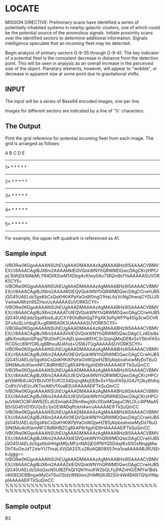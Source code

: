 <!-- RATING: MEDIUM -->
<!-- NAME: LOCATE -->
<!-- GENERATOR: generate.pl -->
# LOCATE

MISSION DIRECTIVE: Preliminary scans have identified a series of potentially inhabited systems in nearby galactic clusters, one of which could be the potential source of the anomolous signals. Initiate proximity scans over the identified sectors to determine additional information. Signals intelligence speculate that an incoming fleet may be detected.

Begin analysis of primary sectors G-9-35 through G-9-41. The key indicator of a potential fleet is the consistent decrease in distance from the detection point. This will be seen in analysis as an overall increase in the perceived size of the object. Planetary elements, however, will appear to "wobble", or decrease in apparent size at some point due to gravitational shifts.  

## INPUT
The input will be a series of Base64 encoded images, one per line.

Images for different sectors are indicated by a line of '%' characters.

## The Output
Print the grid reference for potential incoming fleet from each image. The grid is arranged as follows:

  A B C D E
 ***********
1* * * * * *
 ***********
2* * * * * *
 ***********
3* * * * * *
 ***********
4* * * * * *
 ***********
5* * * * * *
 ***********

For example, the upper left quadrant is referenced as A1.

## Sample input
iVBORw0KGgoAAAANSUhEUgAAADMAAAAzAgMAAABHz9i5AAAACVBMVEX///8AAACAgIBJX6m2AAAAMklEQVQokWNYhQRWMDQwcDAgCKrzHPCrpL1bWjDkWAbMLYR4DtR2iwM1XDbg4cKIwy0Ao718Qm9cfYoAAAAASUVORK5CYII=
iVBORw0KGgoAAAANSUhEUgAAADMAAAAzAgMAAABHz9i5AAAACVBMVEX///8AAACAgIBJX6m2AAAAR0lEQVQokWNYhQRWMDQwcDAgCCrwHJB5jQG45UAELdzSgsKbCsQsKHKiKPpYaOoW0ngO1HaLAzVcNgDhwojCY0UJl5VwtwAAWzh9SZHsvUcAAAAASUVORK5CYII=
iVBORw0KGgoAAAANSUhEUgAAADMAAAAzAgMAAABHz9i5AAAACVBMVEX///8AAACAgIBJX6m2AAAATUlEQVQokWNYhQRWMDQwcDAgCCrwHJB5jQG45UAEddzSgsKbisILdUCXY8Ghj8bhQgTPgXK3oPgWFPq45Ig3cwDChRGFx4oSLivhbgEA+gR966A0K3UAAAAASUVORK5CYII=
iVBORw0KGgoAAAANSUhEUgAAADMAAAAzAgMAAABHz9i5AAAACVBMVEX///8AAACAgIBJX6m2AAAAVklEQVQokWNYhQRWMDQwcDAgCLJ4Dsi8xgBkXmsIbjmQPqq7BUi0oPCmAjELipwoij6EHC3cQojngMxjDEBxSxY5bnFA5oHCG5cc8WYORLig8BhxuAUAfxd+USWJTUgAAAAASUVORK5CYII=
iVBORw0KGgoAAAANSUhEUgAAADMAAAAzAgMAAABHz9i5AAAACVBMVEX///8AAACAgIBJX6m2AAAAV0lEQVQokWNYhQRWMDQwcDAgCCrwHJB5jQG45UAELdzSgsKbCsQsKHKiKPpYaOoWQjwHZB5jAIpbsshxiwMyDxT6uOSIN5Mu4cKIwmNFCRdRlHBZCg8XAP6rfgyhID6HAAAAAElFTkSuQmCC
iVBORw0KGgoAAAANSUhEUgAAADMAAAAzAgMAAABHz9i5AAAACVBMVEX///8AAACAgIBJX6m2AAAAUUlEQVQokWNYhQRWMDQwcDAgCKrzHPCrpIVbWlB4U4GYBUVOFEUfC03dQojngMxjDEBxSxY5bnFA5jUG4JYj3ky6hAsjCo8VJVxEUcJlKTxcAKh/fXuaB3UiAAAAAElFTkSuQmCC
iVBORw0KGgoAAAANSUhEUgAAADMAAAAzAgMAAABHz9i5AAAACVBMVEX///8AAACAgIBJX6m2AAAAUUlEQVQokWNYhQRWMDQwcDAgCKrzHPCrpJVbWOC8FiAWRZELdUDmiaK4ZRm9wgXKc0DmMQaguCWLOLc4IPMaA5B5rSG45VD1DUQcEc1jxOEWADqffckH4wvuAAAAAElFTkSuQmCC
iVBORw0KGgoAAAANSUhEUgAAADMAAAAzAgMAAABHz9i5AAAACVBMVEX///8AAACAgIBJX6m2AAAAV0lEQVQokWNYhQRWMDQwcDAgCCrwHJB5jQG45UAELdzSgsKbCsQsKHKiKPpYaOoWQjwHZB5jAIpbsshxiwMyDxT6uOSIN5Mu4cKIwmNFCRdRlHBZCg8XAP6rfgyhID6HAAAAAElFTkSuQmCC
iVBORw0KGgoAAAANSUhEUgAAADMAAAAzAgMAAABHz9i5AAAACVBMVEX///8AAACAgIBJX6m2AAAAXklEQVQokWNYhQRWMDQwcDAgCCrwHJB5jQG45UAELdzSgsKbiiHHgkMfjcMFynNA5jEGIPNYQ5DdsjIKxS0OxNnggMwDhT4uOeJdTZdwYUThsaL4VjQA2S1Ls2BuAQB08X57ma1oaAAAAABJRU5ErkJggg==
iVBORw0KGgoAAAANSUhEUgAAADMAAAAzAgMAAABHz9i5AAAACVBMVEX///8AAACAgIBJX6m2AAAAZklEQVQokWNYhQRWMDQwcDAgCCrwHJB5jQG45UAELdzSAsQscN5UIBZFkQt1QNYniuKWZbQLFyjPAZnHGIDMYw1BdsvKKBS3OBBngwMyDxT6uOSIdzWN0ws2HiMKj9UB2S0r4W4BANTQfpVNtppIAAAAAElFTkSuQmCC
%%%%%%%%%%%%%%%%%%%%%%%%%%%%%%%%%%%%%%%%%%%%%%%%%%%%%%%%%%%%%%%

## Sample output
B3

